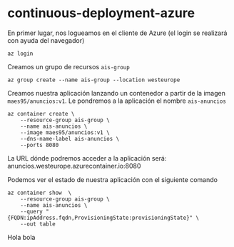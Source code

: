 # continuous-deployment-azure

En primer lugar, nos logueamos en el cliente de Azure (el login se realizará con ayuda del navegador) 
```
az login
```

Creamos un grupo de recursos `ais-group`
```
az group create --name ais-group --location westeurope
```

Creamos nuestra aplicación lanzando un contenedor a partir de la imagen `maes95/anuncios:v1`. Le pondremos a la aplicación el nombre `ais-anuncios`

```
az container create \
    --resource-group ais-group \
    --name ais-anuncios \
    --image maes95/anuncios:v1 \
    --dns-name-label ais-anuncios \
    --ports 8080
```

La URL dónde podremos acceder a la aplicación será: anuncios.westeurope.azurecontainer.io:8080

Podemos ver el estado de nuestra aplicación con el siguiente comando
```
az container show  \
    --resource-group ais-group \
    --name ais-anuncios \
    --query "{FQDN:ipAddress.fqdn,ProvisioningState:provisioningState}" \
    --out table
```
Hola bola
